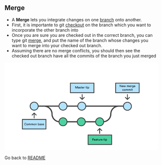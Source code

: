 ## Merge

* A **Merge** lets you integrate changes on one [branch](branch.md) onto another.
* First, it is importante to git [checkout](checkout.md) on the branch which you want to incorporate the other branch into
* Once you are sure you are checked out in the correct branch, you can type git [merge](merge.md), and put the name of the branch whose changes you want to merge into your checked out branch.
* Assuming there are no merge conflicts, you should then see the checked out branch have all the commits of the branch you just merged

![merge](/images/merge.png)

Go back to [README](README.md)

